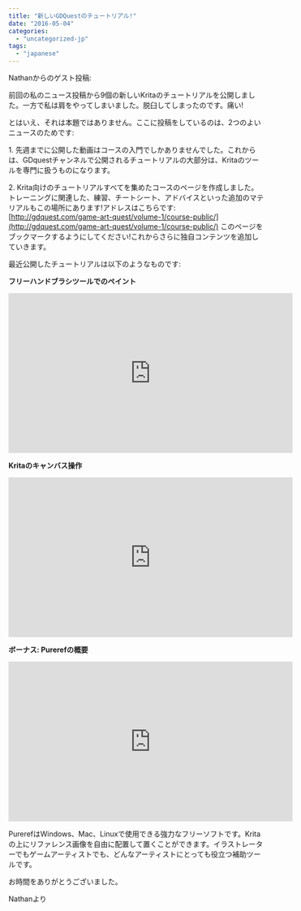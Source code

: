 ```yaml
---
title: "新しいGDQuestのチュートリアル!"
date: "2016-05-04"
categories: 
  - "uncategorized-jp"
tags: 
  - "japanese"
---
```


Nathanからのゲスト投稿:

前回の私のニュース投稿から9個の新しいKritaのチュートリアルを公開しました。一方で私は肩をやってしまいました。脱臼してしまったのです。痛い!

とはいえ、それは本題ではありません。ここに投稿をしているのは、2つのよいニュースのためです:

1\. 先週までに公開した動画はコースの入門でしかありませんでした。これからは、GDquestチャンネルで公開されるチュートリアルの大部分は、Kritaのツールを専門に扱うものになります。

2\. Krita向けのチュートリアルすべてを集めたコースのページを作成しました。トレーニングに関連した、練習、チートシート、アドバイスといった追加のマテリアルもこの場所にあります!アドレスはこちらです: [http://gdquest.com/game-art-quest/volume-1/course-public/](http://gdquest.com/game-art-quest/volume-1/course-public/) このページをブックマークするようにしてください!これからさらに独自コンテンツを追加していきます。

最近公開したチュートリアルは以下のようなものです:

**フリーハンドブラシツールでのペイント** 

<iframe src="https://www.youtube.com/embed/hUGEQOEDfqU" width="560" height="315" frameborder="0" allowfullscreen="allowfullscreen"></iframe>

**Kritaのキャンバス操作** 

<iframe src="https://www.youtube.com/embed/ZwobU2c4TgA" width="560" height="315" frameborder="0" allowfullscreen="allowfullscreen"></iframe>

**ボーナス: Purerefの概要** 

<iframe src="https://www.youtube.com/embed/MkZW0r5NhxU" width="560" height="315" frameborder="0" allowfullscreen="allowfullscreen"></iframe>

PurerefはWindows、Mac、Linuxで使用できる強力なフリーソフトです。Kritaの上にリファレンス画像を自由に配置して置くことができます。イラストレーターでもゲームアーティストでも、どんなアーティストにとっても役立つ補助ツールです。

お時間をありがとうございました。

Nathanより
